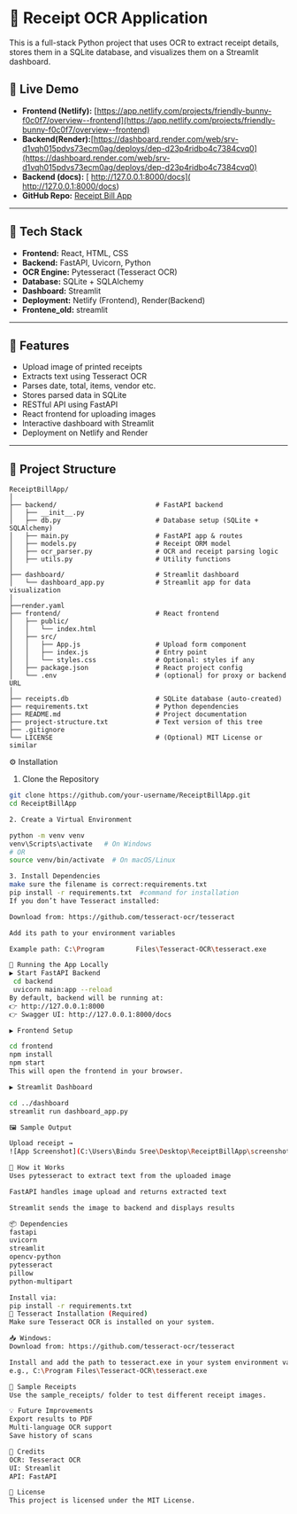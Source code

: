 # 🧾 Receipt OCR Application

This is a full-stack Python project that uses OCR to extract receipt details, stores them in a SQLite database, and visualizes them on a Streamlit dashboard.

## 🔗 Live Demo

- **Frontend (Netlify):** [https://app.netlify.com/projects/friendly-bunny-f0c0f7/overview--frontend](https://app.netlify.com/projects/friendly-bunny-f0c0f7/overview--frontend)
- **Backend(Render):**[https://dashboard.render.com/web/srv-d1vqh015pdvs73ecm0ag/deploys/dep-d23p4ridbo4c7384cvq0](https://dashboard.render.com/web/srv-d1vqh015pdvs73ecm0ag/deploys/dep-d23p4ridbo4c7384cvq0)
- **Backend (docs):** [ http://127.0.0.1:8000/docs]( http://127.0.0.1:8000/docs)
- **GitHub Repo:** [Receipt Bill App](https://github.com/bindhusreepothapi/Receipt-bill-app)

---

## 🔧 Tech Stack

- **Frontend:** React, HTML, CSS
- **Backend:** FastAPI, Uvicorn, Python
- **OCR Engine:** Pytesseract (Tesseract OCR)
- **Database:** SQLite + SQLAlchemy
- **Dashboard:** Streamlit
- **Deployment:** Netlify (Frontend), Render(Backend)
- **Frontene_old:** streamlit

---

## 🚀 Features

- Upload image of printed receipts
- Extracts text using Tesseract OCR
- Parses date, total, items, vendor etc.
- Stores parsed data in SQLite
- RESTful API using FastAPI
- React frontend for uploading images
- Interactive dashboard with Streamlit
- Deployment on Netlify and Render
---


## 📁 Project Structure

```
ReceiptBillApp/
│
├── backend/                         # FastAPI backend
│   ├── __init__.py
│   ├── db.py                        # Database setup (SQLite + SQLAlchemy)
│   ├── main.py                      # FastAPI app & routes
│   ├── models.py                    # Receipt ORM model
│   ├── ocr_parser.py                # OCR and receipt parsing logic
│   ├── utils.py                     # Utility functions
│
├── dashboard/                       # Streamlit dashboard
│   └── dashboard_app.py             # Streamlit app for data visualization
│
├──render.yaml
├── frontend/                        # React frontend
│   ├── public/
│   │   └── index.html
│   ├── src/
│   │   ├── App.js                   # Upload form component
│   │   ├── index.js                 # Entry point
│   │   └── styles.css               # Optional: styles if any
│   ├── package.json                 # React project config
│   └── .env                         # (optional) for proxy or backend URL
│
├── receipts.db                      # SQLite database (auto-created)
├── requirements.txt                 # Python dependencies
├── README.md                        # Project documentation
├── project-structure.txt            # Text version of this tree
├── .gitignore
└── LICENSE                          # (Optional) MIT License or similar

```


⚙️ Installation
1. Clone the Repository

```bash
git clone https://github.com/your-username/ReceiptBillApp.git
cd ReceiptBillApp

2. Create a Virtual Environment

python -m venv venv
venv\Scripts\activate   # On Windows
# OR
source venv/bin/activate  # On macOS/Linux

3. Install Dependencies
make sure the filename is correct:requirements.txt
pip install -r requirements.txt  #command for installation
If you don’t have Tesseract installed:

Download from: https://github.com/tesseract-ocr/tesseract

Add its path to your environment variables

Example path: C:\Program        Files\Tesseract-OCR\tesseract.exe

🚀 Running the App Locally
▶️ Start FastAPI Backend
 cd backend
 uvicorn main:app --reload
By default, backend will be running at:
👉 http://127.0.0.1:8000
👉 Swagger UI: http://127.0.0.1:8000/docs

▶️ Frontend Setup

cd frontend
npm install
npm start
This will open the frontend in your browser.

▶️ Streamlit Dashboard

cd ../dashboard
streamlit run dashboard_app.py

🖼️ Sample Output

Upload receipt →
![App Screenshot](C:\Users\Bindu Sree\Desktop\ReceiptBillApp\screenshot.png)

🧠 How it Works
Uses pytesseract to extract text from the uploaded image

FastAPI handles image upload and returns extracted text

Streamlit sends the image to backend and displays results

📦 Dependencies
fastapi
uvicorn
streamlit
opencv-python
pytesseract
pillow
python-multipart

Install via:
pip install -r requirements.txt
🔧 Tesseract Installation (Required)
Make sure Tesseract OCR is installed on your system.

📥 Windows:
Download from: https://github.com/tesseract-ocr/tesseract

Install and add the path to tesseract.exe in your system environment variables
e.g., C:\Program Files\Tesseract-OCR\tesseract.exe

📁 Sample Receipts
Use the sample_receipts/ folder to test different receipt images.

💡 Future Improvements
Export results to PDF
Multi-language OCR support
Save history of scans

🙌 Credits
OCR: Tesseract OCR
UI: Streamlit
API: FastAPI

📜 License
This project is licensed under the MIT License.
